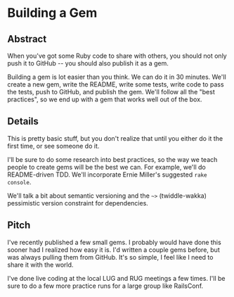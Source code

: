 Building a Gem
==============

Abstract
--------

When you've got some Ruby code to share with others, you should
not only push it to GitHub -- you should also publish it as a gem.

Building a gem is lot easier than you think. We can do it in 30 minutes.
We'll create a new gem, write the README, write some tests, write code
to pass the tests, push to GitHub, and publish the gem. We'll follow all
the "best practices", so we end up with a gem that works well out of the box.


Details
-------

This is pretty basic stuff, but you don't realize that until you either
do it the first time, or see someone do it.

I'll be sure to do some research into best practices, so the way we
teach people to create gems will be the best we can. For example, we'll
do README-driven TDD. We'll incorporate Ernie Miller's suggested `rake console`.

We'll talk a bit about semantic versioning and the `~>` (twiddle-wakka)
pessimistic version constraint for dependencies.


Pitch
-----

I've recently published a few small gems. I probably would have done
this sooner had I realized how easy it is. I'd written a couple gems
before, but was always pulling them from GitHub. It's so simple, I 
feel like I need to share it with the world.

I've done live coding at the local LUG and RUG meetings a few times.
I'll be sure to do a few more practice runs for a large group like
RailsConf.
